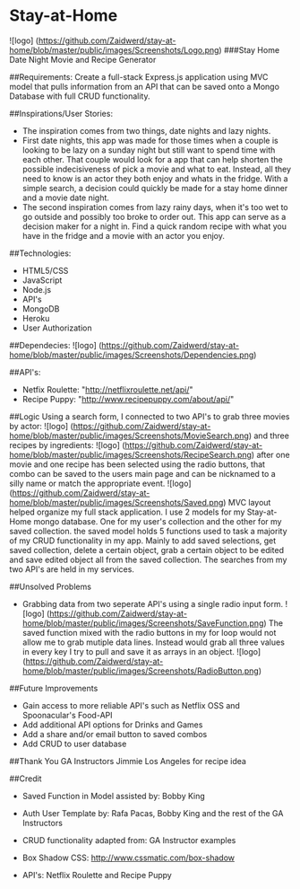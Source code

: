# Stay-at-Home
![logo] (https://github.com/Zaidwerd/stay-at-home/blob/master/public/images/Screenshots/Logo.png)
###Stay Home Date Night Movie and Recipe Generator

##Requirements:
Create a full-stack Express.js application using MVC model that pulls information from an API that can be saved onto a Mongo Database with full CRUD functionality.

##Inspirations/User Stories:
* The inspiration comes from two things, date nights and lazy nights. 
* First date nights, this app was made for those times when a couple is looking to be lazy on a sunday night but still want to spend time with each other. That couple would look for a app that can help shorten the possible indecisiveness of pick a movie and what to eat. Instead, all they need to know is an actor they both enjoy and whats in the fridge. With a simple search, a decision could quickly be made for a stay home dinner and a movie date night. 
* The second inspiration comes from lazy rainy days, when it's too wet to go outside and possibly too broke to order out. This app can serve as a decision maker for a night in. Find a quick random recipe with what you have in the fridge and a movie with an actor you enjoy. 

##Technologies:
* HTML5/CSS
* JavaScript
* Node.js
* API's
* MongoDB
* Heroku
* User Authorization

##Dependecies:
![logo] (https://github.com/Zaidwerd/stay-at-home/blob/master/public/images/Screenshots/Dependencies.png)

##API's:
* Netfix Roulette: "http://netflixroulette.net/api/"
* Recipe Puppy: "http://www.recipepuppy.com/about/api/"

##Logic
Using a search form, I connected to two API's to grab three movies by actor:
![logo] (https://github.com/Zaidwerd/stay-at-home/blob/master/public/images/Screenshots/MovieSearch.png)
and three recipes by ingredients:
![logo] (https://github.com/Zaidwerd/stay-at-home/blob/master/public/images/Screenshots/RecipeSearch.png)
after one movie and one recipe has been selected using the radio buttons, that combo can be saved to the users main page and can be nicknamed to a silly name or match the appropriate event. 
![logo] (https://github.com/Zaidwerd/stay-at-home/blob/master/public/images/Screenshots/Saved.png)
MVC layout helped organize my full stack application. I use 2 models for my Stay-at-Home mongo database. One for my user's collection and the other for my saved collection. the saved model holds 5 functions used to task a majority of my CRUD functionality in my app. Mainly to add saved selections, get saved collection, delete a certain object, grab a certain object to be edited and save edited object all from the saved collection. The searches from my two API's are held in my services. 

##Unsolved Problems
* Grabbing data from two seperate API's using a single radio input form.
![logo] (https://github.com/Zaidwerd/stay-at-home/blob/master/public/images/Screenshots/SaveFunction.png)
The saved function mixed with the radio buttons in my for loop would not allow me to grab mutiple data lines. Instead would grab all three values in every key I try to pull and save it as arrays in an object. 
![logo] (https://github.com/Zaidwerd/stay-at-home/blob/master/public/images/Screenshots/RadioButton.png)

##Future Improvements
* Gain access to more reliable API's such as Netflix OSS and Spoonacular's Food-API
* Add additional API options for Drinks and Games
* Add a share and/or email button to saved combos
* Add CRUD to user database

##Thank You
GA Instructors
Jimmie Los Angeles for recipe idea

##Credit
* Saved Function in Model assisted by: Bobby King
* Auth User Template by: Rafa Pacas, Bobby King and the rest of the GA Instructors
* CRUD functionality adapted from: GA Instructor examples

* Box Shadow CSS: http://www.cssmatic.com/box-shadow

* API's: Netflix Roulette and Recipe Puppy
